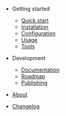 - Getting started

  - [Quick start](pages/quick-start.md)
  - [Installation](pages/install.md)
  - [Configuration](pages/config.md)
  - [Usage](pages/usage.md)
  - [Tools](pages/tools.md)

- Development

  - [Documentation](pages/documentation.md)
  - [Roadmap](pages/roadmap.md)
  - [Publishing](pages/publishing.md)

- [About](about.md)
- [Changelog](CHANGELOG.md)
